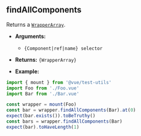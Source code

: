 ## findAllComponents

Returns a [`WrapperArray`](../wrapper-array/).

- **Arguments:**

  - `{Component|ref|name} selector`

- **Returns:** `{WrapperArray}`

- **Example:**

```js
import { mount } from '@vue/test-utils'
import Foo from './Foo.vue'
import Bar from './Bar.vue'

const wrapper = mount(Foo)
const bar = wrapper.findAllComponents(Bar).at(0)
expect(bar.exists()).toBeTruthy()
const bars = wrapper.findAllComponents(Bar)
expect(bar).toHaveLength(1)
```
